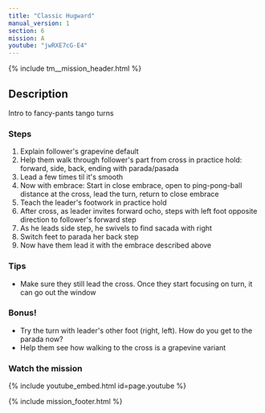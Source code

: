 ```yaml
---
title: "Classic Hugward"
manual_version: 1
section: 6
mission: A
youtube: "jwRXE7cG-E4"
---
```


{% include tm__mission_header.html %}

## Description

Intro to fancy-pants tango turns

### Steps

1. Explain follower's grapevine default
2. Help them walk through follower's part from cross in practice hold: forward, side, back, ending with parada/pasada
3. Lead a few times til it's smooth
4. Now with embrace: Start in close embrace, open to ping-pong-ball distance at the cross, lead the turn, return to close embrace
5. Teach the leader's footwork in practice hold
6. After cross, as leader invites forward ocho, steps with left foot opposite direction to follower's forward step
7. As he leads side step, he swivels to find sacada with right
8. Switch feet to parada her back step 
9. Now have them lead it with the embrace described above

### Tips

* Make sure they still lead the cross. Once they start focusing on turn, it can go out the window

### Bonus!

* Try the turn with leader's other foot (right, left). How do you get to the parada now?   
* Help them see how walking to the cross is a grapevine variant

### Watch the mission

{% include youtube_embed.html id=page.youtube %}

{% include mission_footer.html %}
